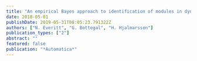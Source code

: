 ```yaml
---
title: "An empirical Bayes approach to identification of modules in dynamic networks"
date: 2018-05-01
publishDate: 2019-05-31T08:05:23.791322Z
authors: ["N. Everitt", "G. Bottegal", "H. Hjalmarsson"]
publication_types: ["2"]
abstract: ""
featured: false
publication: "*Automatica*"
---
```


